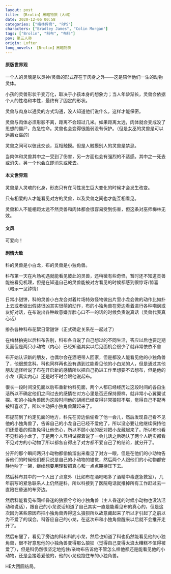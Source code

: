 ```yaml
---
layout: post
title: 【Brolin】黑暗物质（大纲）
date: 2020-12-06 00:58
categories: ["梅林传奇", "RPS"]
characters: ["Bradley James", "Colin Morgan"]
tags: ["Brolin", "科布", "布科"]
pov: 第三人称
origin: Lofter
long_novels: 【Brolin】黑暗物质
---
```


#### 原版世界观

一个人的灵魂是以灵神/灵兽的形式存在于肉身之外——这是陪伴他们一生的动物灵体。

小孩的灵兽形状千变万化，取决于小孩本身的想象力；当人年龄渐长，灵兽会依据个人的性格和本性，最终有了固定的形状。

灵兽与肉身以通灵的方式沟通，没人知道他们说什么，这样才能保密。

灵兽与肉体必须形影不离，距离不会超过几米。如果距离太远，肉体就会变成没了思想的僵尸，危急性命。灵兽也会变得很脆弱没有保护。（但是女巫的灵兽是可以远离女巫的）

灵兽之间可以彼此交谈，互相触摸。但是人触摸别人的灵兽是禁忌。

当肉体和灵兽其中之一受到了伤害，另一方面也会有强烈的不适感。其中之一死去或消失，另一个也会立即消失或死去。

#### 本文世界观

灵兽是人灵魂的化身，形态只有在习性发生巨大变化的时候才会发生改变。

只有相爱的人才能看见对方的灵兽，以及灵兽之间也才能互相看见。

灵兽和人不能相距太远不然灵兽和肉体都会很容易受到伤害，但这条对巫师梅林无效。

#### 文风

可爱向！

#### 剧情大致

科的灵兽是小白龙，布的灵兽是小独角兽。

科布第一天在片场初遇就能看见彼此的灵兽，还稍微有些奇怪，暂时还不知道灵兽能被看见机理，但是在知道自己的灵兽能被对方看见的时候都感到很惊讶/惊喜（暗示一见钟情）

日常小甜饼，科的灵兽小白龙会对着片场特效怪物做出片里小龙会做的动作比如扑上去或者做出假装很凶其实很萌的动作，布的小独角兽在旁边看着进行各种嘲讽或友好对话，在布说出各种故意嫌弃脸心口不一的话的时候负责说真话（灵兽代表真心话）

掺杂各种科布花絮日常甜饼（正式确定关系在一起过了）

在梅林拍完以后科布告别，科布各自说了自己想过的不同生活，答应以后也要定期见面但是两只小动物（内心）已经知道其实以后见面机会很少了就非常依依不舍

布开始认识新的朋友，也偶尔会在酒吧带人回家，但是都没人能看见他的小独角兽了，他很想念科。科也同样再也没有遇到过能看见他的小白龙的人，但是通过其他朋友途径听说了布在开启新的感情所以把自己扔进工作里想要不去想布，但是他的小龙（真实内心）还是时不时会跟他说起布。

很长一段时间没见面以后布重新约科见面，两个人都已经经历过这段时间的各自生活所以不确定他们之间过去的感情在对方心里是否还保持原样，就非常小心翼翼试探。布的小独角兽因为这段时间他的胡闹已经变得非常狼狈不堪，觉得自己不配再被科喜欢了，所以主动把小独角兽藏起来了。

布提前到了约定见面的地方，科先在旁边偷偷看了他一会儿，然后发现自己看不见他的小独角兽了，告诉自己的小龙自己已经不爱他了，所以没必要让他继续保持他们还爱着的假象免得让他伤心，所以不顾小龙的反对把小龙藏起来了。所以布也看不见科的小龙了，于是两个人互相试探着说了一会儿话之后确认了两个人确实都看不见对方的小动物了所以都各自得出了对方都不爱自己了的结论，就分开了。

分开的那个瞬间两只小动物都偷偷溜出来看见了对方一眼，但是在他们的小动物告诉他们的时候他们都只说是自己的小动物的错觉，然后两个人跟他们的小动物都安静地吵了一架，继续想要用理智把真心和一点点期待压下去。

然后科布其中的一个人出了点意外（比如布在酒吧喝多了酒精中毒送急救室），几年前写的紧急联系人上仍然是科，所以科接到了医院电话就推掉所有工作赶过去一直陪在昏迷的布旁边。

然后科能看见布同样昏迷的狼狈兮兮的小独角兽（主人昏迷的时候小动物也没法活动和说话），跟自己的小龙说话知道了自己其实一直是能看见布的真心的，但是这次因为某些原因布把小独角兽弄得这么狼狈所以故意藏起来了所以才引起了之前以为不爱了的误会。科答应自己的小龙，在这次布和小独角兽醒来以后就不会推开走开了。

然后布醒了，看见了旁边的科和科的小龙，然后也知道了科也仍然能看见他的小独角兽，很不好意思他的小独角兽变得那么狼狈（觉得自己变得太浪太糟糕不值得被爱了），但是科仍然很坚定地抱住/亲吻布告诉他不管怎么样他都还是能看见他的小动物，还是会接着爱他的，他的小龙也抱住布的小独角兽。

HE大团圆结局。

